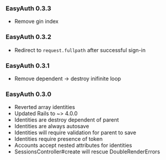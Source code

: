 ### EasyAuth 0.3.3

* Remove gin index

### EasyAuth 0.3.2

* Redirect to `request.fullpath` after successful sign-in

### EasyAuth 0.3.1

* Remove dependent -> destroy inifinite loop

### EasyAuth 0.3.0

* Reverted array identities
* Updated Rails to ~> 4.0.0
* Identities are destroy dependent of parent
* Identities are always autosave
* Identities will require validation for parent to save
* Identities require presence of token
* Accounts accept nested attributes for identities
* SessionsController#create will rescue DoubleRenderErrors
